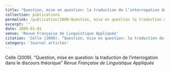 ```yaml
---
title: "Question, mise en question: la traduction de l’interrogation dans le discours théorique"
collection: publications
permalink: /publication/2009-Question, mise en question la traduction de l’interrogation dans le discours théorique
excerpt: ''
date: 2009-01-01
venue: 'Revue Française de Linguistique Appliquée'
citation: 'Celle (2009). “Question, mise en question: la traduction de l’interrogation dans le discours théorique” <i>Revue Française de Linguistique Appliquée</i>'
category: 'Journal articles'
---
```

Celle (2009). “Question, mise en question: la traduction de l’interrogation dans le discours théorique” <i>Revue Française de Linguistique Appliquée</i>